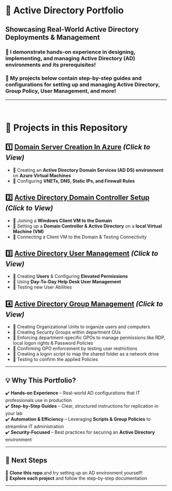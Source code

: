 # 🏢 Active Directory Portfolio

## Showcasing Real-World Active Directory Deployments & Management

### 💠 I demonstrate hands-on experience in designing, implementing, and managing **Active Directory (AD) environments** and its prerequisites! 

### 💠 My projects below contain step-by-step guides and configurations for setting up and managing **Active Directory, Group Policy, User Management, and more!** 
---

<br>

# 📌 **Projects in this Repository**  

## 1️⃣ [**Domain Server Creation In Azure**](https://github.com/cn205000/IT-Portfolio/tree/main/Active%20Directory/Azure-Domain-Setup)    *(Click to View)*  
- 🔹 Creating an **Active Directory Domain Services (AD DS) environment** on **Azure Virtual Machines**  
- 🔹 Configuring **VNETs, DNS, Static IPs, and Firewall Rules**   

## 2️⃣ [**Active Directory Domain Controller Setup**](https://github.com/cn205000/IT-Portfolio/tree/main/Active%20Directory/ActiveDirectory-DomainSetup) *(Click to View)*  
- 🔹 Joining a **Windows Client VM to the Domain** 
- 🔹 Setting up a **Domain Controller & Active Directory** on a **local Virtual Machine (VM)**  
- 🔹 Connecting a Client VM to the Domain & Testing Connectivity

## 3️⃣ [**Active Directory User Management**](https://github.com/cn205000/IT-Portfolio/tree/main/Active%20Directory/ActiveDirectory-UserManagement) *(Click to View)*  
- 🔹 Creating **Users** & Configuring **Elevated Permissions**
- 🔹 Using **Day-To-Day Help Desk User Management**
- 🔹 Testing new User Abilities

## 4️⃣ [**Active Directory Group Management**](https://github.com/cn205000/IT-Portfolio/tree/main/Active%20Directory/ActiveDirectory-GPO-Management) *(Click to View)*  
- 🔹 Creating Organizational Units to organize users and computers
- 🔹 Creating Security Groups within department OUs
- 🔹 Enforcing department-specific GPOs to manage permissions like RDP, local logon rights & Password Policies
- 🔹 Confirming GPO enforcement by testing user restrictions
- 🔹 Creating a logon script to map the shared folder as a network drive
- 🔹 Testing to confirm the applied Policies

---

## 💡 **Why This Portfolio?**  

✔️ **Hands-on Experience** – Real-world AD configurations that IT professionals use in production  
✔️ **Step-by-Step Guides** – Clear, structured instructions for replication in your lab  
✔️ **Automation & Efficiency** – Leveraging **Scripts & Group Policies** to streamline IT administration  
✔️ **Security-Focused** – Best practices for securing an **Active Directory** environment  


---

## 🚀 **Next Steps**  

💾 **Clone this repo** and try setting up an AD environment yourself!  
📖 **Explore each project** and follow the step-by-step documentation  

---
